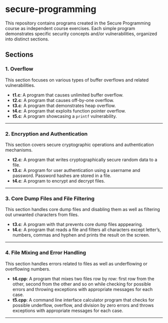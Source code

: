 # secure-programming

This repository contains programs created in the Secure Programming course as independent course exercises. Each simple program demonstrates specific security concepts and/or vulnerabilities, organized into distinct sections.

## Sections

### 1. Overflow

This section focuses on various types of buffer overflows and related vulnerabilities.

- **t1.c**: A program that causes unlimited buffer overflow.
- **t2.c**: A program that causes off-by-one overflow.
- **t3.c**: A program that demonstrates heap overflow.
- **t4.c**: A program that exploits function pointer overflow.
- **t5.c**: A program showcasing a `printf` vulnerability.

---

### 2. Encryption and Authentication

This section covers secure cryptographic operations and authentication mechanisms.

- **t2.c**: A program that writes cryptographically secure random data to a file.
- **t3.c**: A program for user authentication using a username and password. Password hashes are stored in a file.
- **t4.c**: A program to encrypt and decrypt files.

---

### 3. Core Dump Files and File Filtering

This section handles core dump files and disabling them as well as filtering out unwanted characters from files.

- **t3.c**: A program with that prevents core dump files apppearing.
- **t4.c**: A program that reads a file and filters all characters except letter’s, numbers, commas and hyphen and prints the result on the screen.

---

### 4. File Mixing and Error Handling

This section handles errors related to files as well as underflowing or overflowing numbers.

- **t4.cpp**: A program that mixes two files row by row: first row from the other, second from the other and so on while checking for possible errors and throwing exceptions with appropriate messages for each case.
- **t5.cpp**: A command line interface calculator program that checks for possible underflow, overflow, and division by zero errors and throws exceptions with appropriate messages for each case.

---
